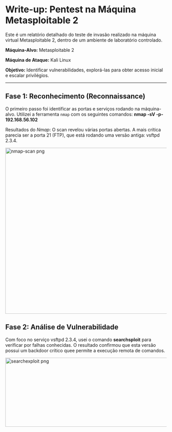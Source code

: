 # Write-up: Pentest na Máquina Metasploitable 2

Este é um relatório detalhado do teste de invasão realizado na máquina virtual Metasploitable 2, dentro de um ambiente de laboratório controlado.

**Máquina-Alvo:** Metasploitable 2

**Máquina de Ataque:** Kali Linux

**Objetivo:** Identificar vulnerabilidades, explorá-las para obter acesso inicial e escalar privilégios.

---

## Fase 1: Reconhecimento (Reconnaissance)

O primeiro passo foi identificar as portas e serviços rodando na máquina-alvo. Utilizei a ferramenta `nmap` com os seguintes comandos: **nmap -sV -p- 192.168.56.102**

Resultados do *Nmap*: O scan revelou várias portas abertas. A mais crítica parecia ser a porta 21 (FTP), que está rodando uma versão antiga: vsftpd 2.3.4.

<img width="646" height="517" alt="nmap-scan png" src="https://github.com/user-attachments/assets/41874998-8607-4181-8d77-e6d23cde642f" />


## Fase 2: Análise de Vulnerabilidade

Com foco no serviço vsftpd 2.3.4, usei o comando **searchsploit** para verificar por falhas conhecidas. O resultado confirmou que esta versão possui um backdoor crítico quee permite a execução remota de comandos.

<img width="646" height="215" alt="searchexploit png" src="https://github.com/user-attachments/assets/4dc6c711-1428-4723-b2c8-d2b7ac253e56" />

